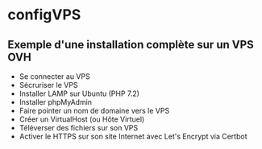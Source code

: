 # configVPS

## Exemple d'une installation complète sur un VPS OVH

* Se connecter au VPS
* Sécruriser le VPS
* Installer LAMP sur Ubuntu (PHP 7.2)
* Installer phpMyAdmin
* Faire pointer un nom de domaine vers le VPS
* Créer un VirtualHost (ou Hôte Virtuel)
* Téléverser des fichiers sur son VPS
* Activer le HTTPS sur son site Internet avec Let's Encrypt via Certbot

